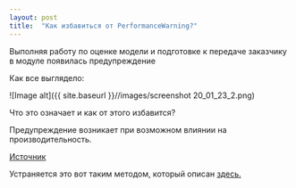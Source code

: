 ```yaml
---
layout: post
title:  "Как избавиться от PerformanceWarning?"
---
```

Выполняя работу по оценке модели и подготовке к передаче заказчику в модуле появилась предупреждение

Как все выглядело:

![Image alt]({{ site.baseurl }}//images/screenshot 20_01_23_2.png)


Что это означает и как от этого избавится?

Предупреждение возникает при возможном влиянии на производительность.

[Источник](https://github.com/pandas-dev/pandas/blob/v1.5.3/pandas/errors/__init__.py#L31-L34)

Устраняется это вот таким методом, который описан [здесь.](https://stackoverflow.com/questions/51521526/python-pandas-how-to-supress-performancewarning)

